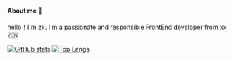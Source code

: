 
#### About me 👏
hello！I'm zk. I'm a passionate and responsible FrontEnd developer from xx🇨🇳

[![GitHub stats](https://github-readme-stats.vercel.app/api?username=FCodeDev&count_private=true&show_icons=true&theme=buefy)](https://github.com/FCodeDev)
[![Top Langs](https://github-readme-stats.vercel.app/api/top-langs/?username=FCodeDev&layout=compact&theme=buefy)](https://github.com/FCodeDev)


<!--
**FCodeDev/FCodeDev** is a ✨ _special_ ✨ repository because its `README.md` (this file) appears on your GitHub profile.

Here are some ideas to get you started:

- 🔭 I’m currently working on ...
- 🌱 I’m currently learning ...
- 👯 I’m looking to collaborate on ...
- 🤔 I’m looking for help with ...
- 💬 Ask me about ...
- 📫 How to reach me: ...
- 😄 Pronouns: ...
- ⚡ Fun fact: ...
-->
